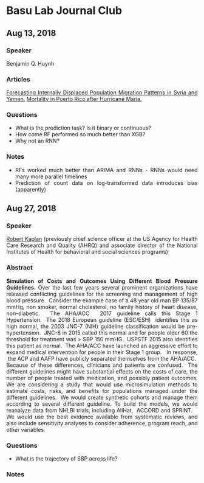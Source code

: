 # Basu Lab Journal Club

<div align="justify">

## Aug 13, 2018

### Speaker

Benjamin Q. Huynh

### Articles

[Forecasting Internally Displaced Population Migration Patterns in Syria and Yemen.](https://arxiv.org/pdf/1806.08819.pdf)
[Mortality in Puerto Rico after Hurricane Maria.](https://www.nejm.org/doi/full/10.1056/NEJMsa1803972?)

### Questions

* What is the prediction task? Is it binary or continuous?
* How come RF performed so much better than XGB?
* Why not an RNN?

### Notes

* RFs worked much better than ARIMA and RNNs - RNNs would need many more parallel timelines
* Prediction of count data on log-transformed data introduces bias (apparently)


## Aug 27, 2018

### Speaker

[Robert Kaplan](https://casbs.stanford.edu/robert-m-kaplan) (previously chief science officer at the US Agency for Health Care Research and Quality (AHRQ) and associate director of the National Institutes of Health for behavioral and social sciences programs)

### Abstract

**Simulation of Costs and Outcomes Using Different Blood Pressure Guidelines.** Over the last few years several prominent organizations have released conflicting guidelines for the screening and management of high blood pressure.  Consider the example case of a 48 year old man BP 135/87 mmHg, non smoker, normal cholesterol, no family history of heart disease, non-diabetic.  The AHA/ACC  2017 guideline calls this Stage 1 Hypertension.  The 2018 European guideline (ESC/ESH)  identifies this as high normal, the 2003 JNC-7 (NIH) guideline classification would be pre-hypertension.  JNC-8 in 2015 called this normal and for people older 60 the threshold for treatment was > SBP 150 mmHG.  USPSTF 2015 also identifies this patient as normal.  The AHA/ACC have launched an aggressive effort to expand medical intervention for people in their Stage 1 group.   In response,  the ACP and AAFP have publicly separated themselves from the AHA/ACC.  Because of these differences, clinicians and patients are confused.  The different guidelines might have substantial effects on the costs of care, the number of people treated with medication, and possibly patient outcomes. We are considering a study that would use microsimulation methods to estimate costs, risks, and benefits for populations managed under the different guidelines.  We would create synthetic cohorts and manage them according to several different guideline. To build the models, we would reanalyze data from NHLBI trials, including AllHat,  ACCORD and SPRINT.    We would use the best evidence available from systematic reviews, and also include sensitivity analyses to consider adherence, program reach, and other variables.

### Questions

* What is the trajectory of SBP across life?

### Notes

</div>



